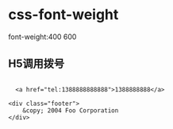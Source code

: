# css-font-weight
font-weight:400 600
## H5调用拨号
<pre><code>
  &lt;a href="tel:1388888888888"&gt;1388888888&lt;/a&gt;
</pre></code>
<pre><code>&lt;div class="footer"&gt;
    &amp;copy; 2004 Foo Corporation
&lt;/div&gt;
</code></pre>
